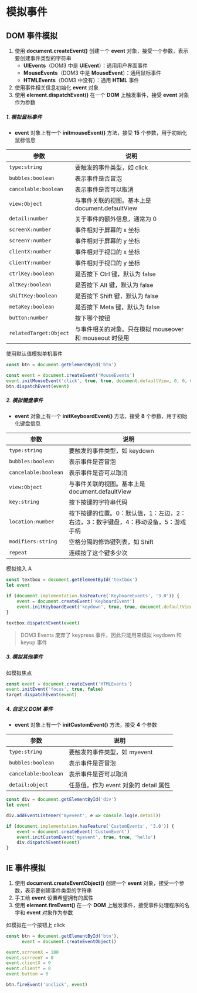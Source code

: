 # 模拟事件

## DOM 事件模拟

1. 使用 **document.createEvent()** 创建一个 **event** 对象，接受一个参数，表示要创建事件类型的字符串
   - **UIEvents**（DOM3 中是 **UIEvent**）：通用用户界面事件
   - **MouseEvents**（DOM3 中是 **MouseEvent**）：通用鼠标事件
   - **HTMLEvents**（DOM3 中没有）：通用 **HTML** 事件
2. 使用事件相关信息初始化 **event** 对象
3. 使用 **element.dispatchEvent()** 在一个 **DOM** 上触发事件，接受 **event** 对象作为参数

##### 1. 模拟鼠标事件

- **event** 对象上有一个 **initmouseEvent()** 方法，接受 **15** 个参数，用于初始化鼠标信息

| 参数                   | 说明                                                    |
| ---------------------- | ------------------------------------------------------- |
| `type:string`          | 要触发的事件类型，如 click                              |
| `bubbles:boolean`      | 表示事件是否冒泡                                        |
| `cancelable:boolean`   | 表示事件是否可以取消                                    |
| `view:Object`          | 与事件关联的视图。基本上是 document.defaultView         |
| `detail:number`        | 关于事件的额外信息，通常为 0                            |
| `screenX:number`       | 事件相对于屏幕的 x 坐标                                 |
| `screenY:number`       | 事件相对于屏幕的 y 坐标                                 |
| `clientX:number`       | 事件相对于视口的 x 坐标                                 |
| `clientY:number`       | 事件相对于视口的 y 坐标                                 |
| `ctrlKey:boolean`      | 是否按下 Ctrl 键，默认为 false                          |
| `altKey:boolean`       | 是否按下 Alt 键，默认为 false                           |
| `shiftKey:boolean`     | 是否按下 Shift 键，默认为 false                         |
| `metaKey:boolean`      | 是否按下 Meta 键，默认为 false                          |
| `button:number`        | 按下哪个按钮                                            |
| `relatedTarget:Object` | 与事件相关的对象。只在模拟 mouseover 和 mouseout 时使用 |

使用默认值模拟单机事件

```js
const btn = document.getElementById('btn')

const event = document.createEvent('MouseEvents')
event.initMouseEvent('click', true, true, document.defaultView, 0, 0, 0, 0, 0, false, false, false, 0, null)
btn.dispatchEvent(event)
```

##### 2. 模拟键盘事件

- **event** 对象上有一个 **initKeyboardEvent()** 方法，接受 **8** 个参数，用于初始化键盘信息

| 参数                 | 说明                                                         |
| -------------------- | ------------------------------------------------------------ |
| `type:string`        | 要触发的事件类型，如 keydown                                 |
| `bubbles:boolean`    | 表示事件是否冒泡                                             |
| `cancelable:boolean` | 表示事件是否可以取消                                         |
| `view:Object`        | 与事件关联的视图。基本上是 document.defaultView              |
| `key:string`         | 按下按键的字符串代码                                         |
| `location:number`    | 按下按键的位置。0：默认值，1：左边，2：右边，3：数字键盘，4：移动设备，5：游戏手柄 |
| `modifiers:string`   | 空格分隔的修饰键列表，如 Shift                               |
| `repeat`             | 连续按了这个键多少次                                         |

模拟输入 A

```js
const textbox = document.getElementById('textbox')
let event

if (document.implementation.hasFeature('KeyboareEvents', '3.0')) {
    event = document.createEvent('KeyboardEvent')
    event.initKeyboardEvent('keydown', true, true, document.defaultView, 'a', 0, 'Shift', 0)
}

textbox.dispatchEvent(event)
```

> DOM3 Events 废弃了 keypress 事件，因此只能用来模拟 keydown 和 keyup 事件

##### 3. 模拟其他事件

如模拟焦点

```js
const event = document.createEvent('HTMLEvents')
event.initEvent('focus', true, false)
target.dispatchEvent(event)
```

##### 4. 自定义 DOM 事件

- **event** 对象上有一个 **initCustomEvent()** 方法，接受 **4** 个参数

| 参数                 | 说明                                  |
| -------------------- | ------------------------------------- |
| `type:string`        | 要触发的事件类型，如 myevent          |
| `bubbles:boolean`    | 表示事件是否冒泡                      |
| `cancelable:boolean` | 表示事件是否可以取消                  |
| `detail:object`      | 任意值，作为 event 对象的 detail 属性 |

```js
const div = document.getElementById('div')
let event

div.addEventListener('myevent', e => console.log(e.detail))

if (document.implementation.hasFeature('CustomEvents', '3.0')) {
    event = document.createEvent('CustomEvent')
    event.initCustomEvent('myevent', true, true, 'hello')
    div.dispatchEvent(event)
}
```

## IE 事件模拟

1. 使用 **document.createEventObject()** 创建一个 **event** 对象，接受一个参数，表示要创建事件类型的字符串
2. 手工给 **event** 设置希望拥有的属性 
3. 使用 **element.fireEvent()** 在一个 **DOM** 上触发事件，接受事件处理程序的名字和 **event** 对象作为参数

如模拟在一个按钮上 click

```js
const btn = document.getElementById('btn'),
      event = document.createEventObject()

event.scrreenX = 100
event.scrreenY = 0
event.clientX = 0
event.clientY = 0
event.button = 0

btn.fireEvent('onclick', event)
```

